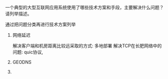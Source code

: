 一个典型的大型互联网应用系统使用了哪些技术方案和手段，主要解决什么问题？请列举描述。

通过把问题分类再进行技术方案列举

1. 网络延迟

   解决客户端和机房距离比较远采取的方式: 多地部署
   解决TCP在长肥网络中的问题: quic协议, 



2. GEODNS

3. 